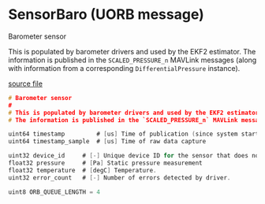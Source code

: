 # SensorBaro (UORB message)

Barometer sensor

This is populated by barometer drivers and used by the EKF2 estimator.
The information is published in the `SCALED_PRESSURE_n` MAVLink messages (along with information from a corresponding `DifferentialPressure` instance).

[source file](https://github.com/PX4/PX4-Autopilot/blob/main/msg/SensorBaro.msg)

```c
# Barometer sensor
#
# This is populated by barometer drivers and used by the EKF2 estimator.
# The information is published in the `SCALED_PRESSURE_n` MAVLink messages (along with information from a corresponding `DifferentialPressure` instance).

uint64 timestamp         # [us] Time of publication (since system start)
uint64 timestamp_sample  # [us] Time of raw data capture

uint32 device_id     # [-] Unique device ID for the sensor that does not change between power cycles
float32 pressure     # [Pa] Static pressure measurement
float32 temperature  # [degC] Temperature.
uint32 error_count   # [-] Number of errors detected by driver.

uint8 ORB_QUEUE_LENGTH = 4

```
